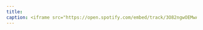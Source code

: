 ```yaml
---
title: 
caption: <iframe src="https://open.spotify.com/embed/track/3O82ngwOEMwApKpSWQGLd7" width="100%" height="80" frameBorder="0" allowtransparency="true" allow="encrypted-media"></iframe>
---
```

